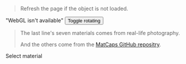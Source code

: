 <html lang="en">
<script src="../angel_common/initShaders.js"></script>
<script src="../angel_common/webgl-utils.js"></script>
<script src="../angel_common/MV.js"></script>
<script type="text/javascript" src="../angel_common/OBJParser.js"> </script>
<script src="matcap/matcap.js"></script>
<script src="matcap/quaternion.js"></script>

<link rel="stylesheet" href="https://maxcdn.bootstrapcdn.com/bootstrap/3.4.1/css/bootstrap.min.css">
<script src="https://maxcdn.bootstrapcdn.com/bootstrap/3.4.1/js/bootstrap.min.js"></script>

<style>
	.img-circle {
		border-radius: 50%;
	}

	.matcap-image {
		float: left;
		width: 42px;
		height: 42px;
		margin: 3px;
	}
</style>

<script id="vertex-shader" type="x-shader/x-vertex">
	precision highp float;
	attribute vec3 a_Position;
	attribute vec3 a_Normal;

	varying vec4 vPos;
	varying vec3 vNorm;

	uniform mat4 modelMatrix;
	uniform mat4 viewMatrix;
	uniform mat4 projectionMatrix;

	void main()
	{
		vPos = vec4(a_Position, 1.0);
		vNorm = normalize(vec3(modelMatrix * vec4(a_Normal, 0.0))); 

		gl_Position = projectionMatrix * viewMatrix * modelMatrix * vPos;
	}
</script>

<script id="fragment-shader" type="x-shader/x-fragment">
	precision highp float;

	varying vec3 vNorm;

	uniform mat4 modelMatrix;
	uniform mat4 viewMatrix;

	uniform sampler2D matcapTexture; 

	void main()
	{
		// Move normal to view space
		highp vec2 muv = vec2(viewMatrix * vec4(normalize(vNorm), 0)) * 0.5 + vec2(0.5, 0.5);
		// read texture inverting Y value
		gl_FragColor = texture2D(matcapTexture, vec2(1.0-muv.x, muv.y));
	}
</script>

> Refresh the page if the object is not loaded.
<body oncontextmenu="return false;">
	<canvas id='gl-canvas' height="512" width="512">
        "WebGL isn't available"
    </canvas>
	<button type="button" class="btn btn-primary btn-sm" id="toggleMove"> Toggle rotating </button>

> The last line's seven materials comes from real-life photography.
>
> And the others come from the [MatCaps GitHub repositry](https://github.com/nidorx/matcaps).

</body>



<div class="panel panel-default", style="width: 512px;">
	<div class="panel-heading">Select material</div>
	<div class="panel-body" id="matcap-list">
</div>

<!-- import json
from os import listdir

# Replace this with the path to the folder
folder_path = "../res/matCap512"

# Get the names of all the files in the folder
file_names = listdir(folder_path)

# Write the file names to a JSON file
with open("index.json", "w") as outfile:
    json.dump(file_names, outfile) -->

</html>

